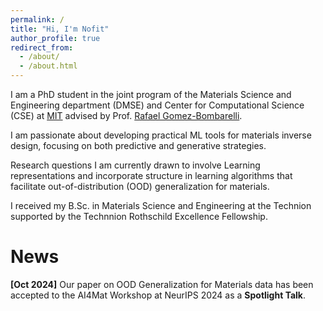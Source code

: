 ```yaml
---
permalink: /
title: "Hi, I'm Nofit"
author_profile: true
redirect_from: 
  - /about/
  - /about.html
---
```


I am a PhD student in the joint program of the Materials Science and Engineering department (DMSE) and Center for Computational Science (CSE) at [MIT](https://dmse.mit.edu/) advised by Prof. [Rafael Gomez-Bombarelli](https://dmse.mit.edu/faculty/rafael-gomez-bombarelli/).

I am passionate about developing practical ML tools for materials inverse design, focusing on both predictive
and generative strategies. 

Research questions I am currently drawn to involve Learning representations and incorporate structure in learning algorithms that facilitate out-of-distribution (OOD) generalization for materials.

I received my B.Sc. in Materials Science and Engineering at the Technion supported by the Technnion Rothschild Excellence Fellowship.

News
======
**[Oct 2024]** Our paper on OOD Generalization for Materials data has been accepted to the AI4Mat Workshop at NeurIPS 2024 as a **Spotlight Talk**.